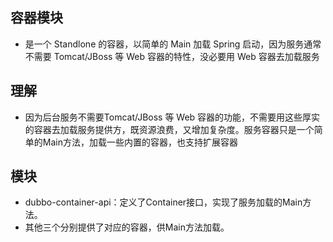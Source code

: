 ## 容器模块
* 是一个 Standlone 的容器，以简单的 Main 加载 Spring 启动，因为服务通常不需要 Tomcat/JBoss 等 Web 容器的特性，没必要用 Web 容器去加载服务

## 理解
* 因为后台服务不需要Tomcat/JBoss 等 Web 容器的功能，不需要用这些厚实的容器去加载服务提供方，既资源浪费，又增加复杂度。服务容器只是一个简单的Main方法，加载一些内置的容器，也支持扩展容器

## 模块
* dubbo-container-api：定义了Container接口，实现了服务加载的Main方法。
* 其他三个分别提供了对应的容器，供Main方法加载。